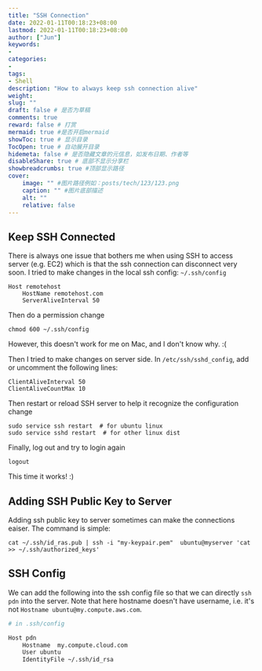 ```yaml
---
title: "SSH Connection"
date: 2022-01-11T00:18:23+08:00
lastmod: 2022-01-11T00:18:23+08:00
author: ["Jun"]
keywords: 
- 
categories: 
- 
tags: 
- Shell
description: "How to always keep ssh connection alive"
weight:
slug: ""
draft: false # 是否为草稿
comments: true
reward: false # 打赏
mermaid: true #是否开启mermaid
showToc: true # 显示目录
TocOpen: true # 自动展开目录
hidemeta: false # 是否隐藏文章的元信息，如发布日期、作者等
disableShare: true # 底部不显示分享栏
showbreadcrumbs: true #顶部显示路径
cover:
    image: "" #图片路径例如：posts/tech/123/123.png
    caption: "" #图片底部描述
    alt: ""
    relative: false
---
```


## Keep SSH Connected

There is always one issue that bothers me when using SSH to access server (e.g. EC2) which is that the ssh connection can disconnect very soon. I tried to make changes in the local ssh config: `~/.ssh/config`

```
Host remotehost
	HostName remotehost.com
	ServerAliveInterval 50
```

Then do a permission change
```
chmod 600 ~/.ssh/config
```

However, this doesn't work for me on Mac, and I don't know why. :( 

Then I tried to make changes on server side. 
In `/etc/ssh/sshd_config`, add or uncomment the following lines:
```
ClientAliveInterval 50
ClientAliveCountMax 10
```
Then restart or reload SSH server to help it recognize the configuration change
```
sudo service ssh restart  # for ubuntu linux
sudo service sshd restart  # for other linux dist
```

Finally, log out and try to login again
```
logout
```

This time it works! :)


## Adding SSH Public Key to Server
Adding ssh public key to server sometimes can make the connections eaiser. The command is simple:
```
cat ~/.ssh/id_ras.pub | ssh -i "my-keypair.pem"  ubuntu@myserver 'cat >> ~/.ssh/authorized_keys'
```


## SSH Config

We can add the following into the ssh config file so that we can directly `ssh pdn` into the server. Note that here hostname doesn't have username, i.e. it's not `Hostname ubuntu@my.compute.aws.com`. 

```bash
# in .ssh/config

Host pdn
    Hostname  my.compute.cloud.com
    User ubuntu
    IdentityFile ~/.ssh/id_rsa

```
